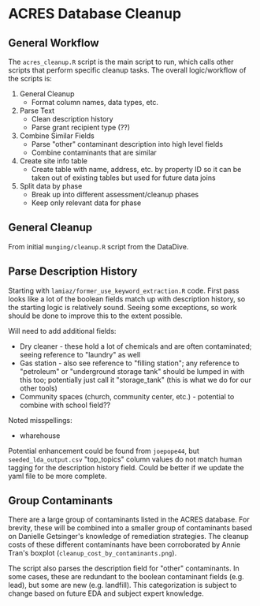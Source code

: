# ACRES Database Cleanup

## General Workflow

The `acres_cleanup.R` script is the main script to run, which calls other scripts that perform specific cleanup tasks.  The overall logic/workflow of the scripts is:

1. General Cleanup 
	- Format column names, data types, etc.
2. Parse Text
	- Clean description history
	- Parse grant recipient type (??)
3. Combine Similar Fields
	- Parse "other" contaminant description into high level fields
	- Combine contaminants that are similar
4. Create site info table
	- Create table with name, address, etc. by property ID so it can be taken out of existing tables but used for future data joins
5. Split data by phase
	- Break up into different assessment/cleanup phases
	- Keep only relevant data for phase


## General Cleanup
From initial `munging/cleanup.R` script from the DataDive.


## Parse Description History
Starting with `lamiaz/former_use_keyword_extraction.R` code.  First pass looks like a lot of the boolean fields match up with description history, so the starting logic is relatively sound.  Seeing some exceptions, so work should be done to improve this to the extent possible.

Will need to add additional fields:
- Dry cleaner - these hold a lot of chemicals and are often contaminated; seeing reference to "laundry" as well
- Gas station - also see reference to "filling station"; any reference to "petroleum" or "underground storage tank" should be lumped in with this too; potentially just call it "storage_tank" (this is what we do for our other tools)
- Community spaces (church, community center, etc.) - potential to combine with school field??

Noted misspellings:
- wharehouse

Potential enhancement could be found from `joepope44`, but `seeded_lda_output.csv` "top_topics" column values do not match human tagging for the description history field. Could be better if we update the yaml file to be more complete.

## Group Contaminants

There are a large group of contaminants listed in the ACRES database. For brevity, these will be combined into a smaller group of contaminants based on Danielle Getsinger's knowledge of remediation strategies. The cleanup costs of these different contaminants have been corroborated by Annie Tran's boxplot (`cleanup_cost_by_contaminants.png`). 

The script also parses the description field for "other" contaminants. In some cases, these are redundant to the boolean contaminant fields (e.g. lead), but some are new (e.g. landfill). This categorization is subject to change based on future EDA and subject expert knowledge.